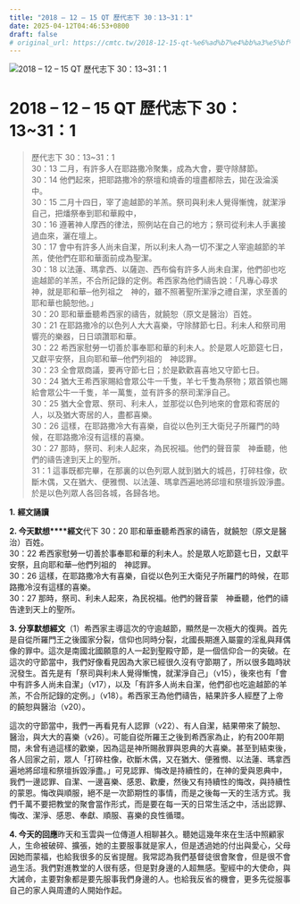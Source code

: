 ```yaml
---
title: "2018 – 12 – 15 QT 歷代志下 30：13~31：1"
date: 2025-04-12T04:46:53+0800
draft: false
# original_url: https://cmtc.tw/2018-12-15-qt-%e6%ad%b7%e4%bb%a3%e5%bf%97%e4%b8%8b-30%ef%bc%9a1331%ef%bc%9a1
---
```


![2018 – 12 – 15 QT 歷代志下 30：13~31：1](/images/qt.jpg   "2018 – 12 – 15 QT 歷代志下 30：13~31：1")

# 2018 – 12 – 15 QT 歷代志下 30：13~31：1

> 歷代志下 30：13~31：1  
> 30：13 二月，有許多人在耶路撒冷聚集，成為大會，要守除酵節。  
> 30：14 他們起來，把耶路撒冷的祭壇和燒香的壇盡都除去，拋在汲淪溪中。  
> 30：15 二月十四日，宰了逾越節的羊羔。祭司與利未人覺得慚愧，就潔淨自己，把燔祭奉到耶和華殿中，  
> 30：16 遵著神人摩西的律法，照例站在自己的地方；祭司從利未人手裏接過血來，灑在壇上。  
> 30：17 會中有許多人尚未自潔，所以利未人為一切不潔之人宰逾越節的羊羔，使他們在耶和華面前成為聖潔。  
> 30：18 以法蓮、瑪拿西、以薩迦、西布倫有許多人尚未自潔，他們卻也吃逾越節的羊羔，不合所記錄的定例。希西家為他們禱告說：「凡專心尋求　神，就是耶和華─他列祖之　神的，雖不照著聖所潔淨之禮自潔，求至善的耶和華也饒恕他。」  
> 30：20 耶和華垂聽希西家的禱告，就饒恕（原文是醫治）百姓。  
> 30：21 在耶路撒冷的以色列人大大喜樂，守除酵節七日。利未人和祭司用響亮的樂器，日日頌讚耶和華。  
> 30：22 希西家慰勞一切善於事奉耶和華的利未人。於是眾人吃節筵七日，又獻平安祭，且向耶和華─他們列祖的　神認罪。  
> 30：23 全會眾商議，要再守節七日；於是歡歡喜喜地又守節七日。  
> 30：24 猶大王希西家賜給會眾公牛一千隻，羊七千隻為祭物；眾首領也賜給會眾公牛一千隻，羊一萬隻，並有許多的祭司潔淨自己。  
> 30：25 猶大全會眾、祭司、利未人，並那從以色列地來的會眾和寄居的人，以及猶大寄居的人，盡都喜樂。  
> 30：26 這樣，在耶路撒冷大有喜樂，自從以色列王大衛兒子所羅門的時候，在耶路撒冷沒有這樣的喜樂。  
> 30：27 那時，祭司、利未人起來，為民祝福。他們的聲音蒙　神垂聽，他們的禱告達到天上的聖所。  
> 31：1 這事既都完畢，在那裏的以色列眾人就到猶大的城邑，打碎柱像，砍斷木偶，又在猶大、便雅憫、以法蓮、瑪拿西遍地將邱壇和祭壇拆毀淨盡。於是以色列眾人各回各城，各歸各地。

**1.** **經文誦讀**

**2. 今天默想****經文**代下 30：20 耶和華垂聽希西家的禱告，就饒恕（原文是醫治）百姓。  
30：22 希西家慰勞一切善於事奉耶和華的利未人。於是眾人吃節筵七日，又獻平安祭，且向耶和華─他們列祖的　神認罪。  
30：26 這樣，在耶路撒冷大有喜樂，自從以色列王大衛兒子所羅門的時候，在耶路撒冷沒有這樣的喜樂。  
30：27 那時，祭司、利未人起來，為民祝福。他們的聲音蒙　神垂聽，他們的禱告達到天上的聖所。

**3. 分享默想經文**（1）希西家主導這次的守逾越節，顯然是一次極大的復興。首先是自從所羅門王之後國家分裂，信仰也同時分裂，北國長期進入屬靈的淫亂與拜偶像的罪中。這次是南國北國願意的人一起到聖殿守節，是一個信仰合一的突破。在這次的守節當中，我們好像看見因為大家已經很久沒有守節期了，所以很多臨時狀況發生。首先是有「祭司與利未人覺得慚愧，就潔淨自己」（v15），後來也有「會中有許多人尚未自潔」（v17），以及「有許多人尚未自潔，他們卻也吃逾越節的羊羔，不合所記錄的定例。」（v18）。希西家王為他們禱告，結果許多人經歷了上帝的饒恕與醫治（v20）。

這次的守節當中，我們一再看見有人認罪（v22）、有人自潔，結果帶來了饒恕、醫治，與大大的喜樂（v26）。可能自從所羅王之後到希西家為止，約有200年期間，未曾有過這樣的歡樂，因為這是神所賜赦罪與恩典的大喜樂。甚至到結束後，各人回家之前，眾人「打碎柱像，砍斷木偶，又在猶大、便雅憫、以法蓮、瑪拿西遍地將邱壇和祭壇拆毀淨盡。」可見認罪、悔改是持續性的，在神的愛與恩典中，我們一邊認罪、自潔、一邊喜樂、感恩、歡慶，然後又有持續性的悔改，與持續性的蒙恩。悔改與順服，絕不是一次節期性的事情，而是之後每一天的生活方式。我們千萬不要把教堂的聚會當作形式，而是要在每一天的日常生活之中，活出認罪、悔改、潔淨、感恩、奉獻、順服、喜樂的良性循環。

**4. 今天的回應**昨天和玉雲與一位傳道人相聊甚久。聽她這幾年來在生活中照顧家人，生命被破碎、擴張，她的主要服事就是家人，但是透過她的付出與愛心，父母因她而蒙福，也給我很多的反省提醒。我常認為我們基督徒很會聚會，但是很不會過生活。我們對進教堂的人很有感，但是對身邊的人超無感。聖經中的大使命，與大誡命，主要對象都是要先服事我們身邊的人。也給我反省的機會，更多先從服事自己的家人與周遭的人開始作起。